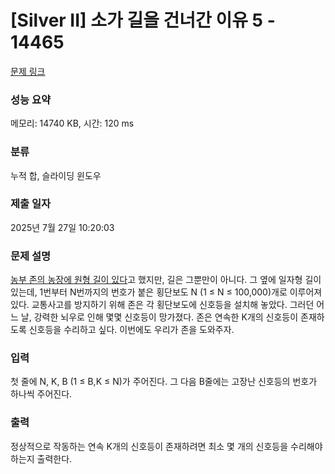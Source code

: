 # [Silver II] 소가 길을 건너간 이유 5 - 14465 

[문제 링크](https://www.acmicpc.net/problem/14465) 

### 성능 요약

메모리: 14740 KB, 시간: 120 ms

### 분류

누적 합, 슬라이딩 윈도우

### 제출 일자

2025년 7월 27일 10:20:03

### 문제 설명

<p><a href="https://www.acmicpc.net/problem/14468">농부 존의 농장에 원형 길이 있다</a>고 했지만, 길은 그뿐만이 아니다. 그 옆에 일자형 길이 있는데, 1번부터 N번까지의 번호가 붙은 횡단보도 N (1 ≤ N ≤ 100,000)개로 이루어져 있다. 교통사고를 방지하기 위해 존은 각 횡단보도에 신호등을 설치해 놓았다. 그러던 어느 날, 강력한 뇌우로 인해 몇몇 신호등이 망가졌다. 존은 연속한 K개의 신호등이 존재하도록 신호등을 수리하고 싶다. 이번에도 우리가 존을 도와주자.</p>

### 입력 

 <p>첫 줄에 N, K, B (1 ≤ B,K ≤ N)가 주어진다. 그 다음 B줄에는 고장난 신호등의 번호가 하나씩 주어진다.</p>

### 출력 

 <p>정상적으로 작동하는 연속 K개의 신호등이 존재하려면 최소 몇 개의 신호등을 수리해야 하는지 출력한다.</p>

